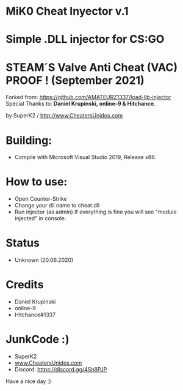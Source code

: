 # MiK0 Cheat Inyector v.1

# Simple .DLL injector for CS:GO
# STEAM´S Valve Anti Cheat (VAC) PROOF ! (September 2021)

Forked from: https://github.com/AMATEURZ1337/load-lib-injector<br>
Special Thanks to: <b>Daniel Krupinski, online-9 & Hitchance</b>.

by SuperK2 / http://www.CheatersUnidos.com

# Building:
- Compile with Microsoft Visual Studio 2019, Release x86.

# How to use:
- Open Counter-Strike
- Change your dll name to cheat.dll
- Run injector (as admin) If everything is fine you will see "module injected" in console.

# Status
- Unknown (20.06.2020)

# Credits
- Daniel Krupinski
- online-9
- Hitchance#1337

# JunkCode :)
 - SuperK2
 - www.CheatersUnidos.com
 - Discord: https://discord.gg/4Sh8PJP
 
 Have a nice day :)

